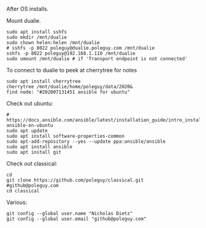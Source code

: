 After OS installs.

Mount dualie.

    sudo apt install sshfs
    sudo mkdir /mnt/dualie
    sudo chown helen:helen /mnt/dualie
    # sshfs -p 8022 poleguy@dualie.poleguy.com /mnt/dualie
    sshfs -p 8022 poleguy@192.168.1.110 /mnt/dualie
    sudo umount /mnt/dualie # if 'Transport endpoint is not connected'

To connect to dualie to peek at cherrytree for notes

    sudo apt install cherrytree
    cherrytree /mnt/dualie/home/poleguy/data/2020&
    find node: "#202007131451 ansible for ubuntu"

Check out ubuntu:

    # https://docs.ansible.com/ansible/latest/installation_guide/intro_installation.html#installing-ansible-on-ubuntu
    sudo apt update
    sudo apt install software-properties-common
    sudo apt-add-repository --yes --update ppa:ansible/ansible
    sudo apt install ansible
    sudo apt install git

Check out classical:
  
    cd
    git clone https://github.com/poleguy/classical.git
    #github@poleguy.com
    cd classical
    
Various:
    
    git config --global user.name "Nicholas Dietz"
    git config --global user.email "github@poleguy.com"
